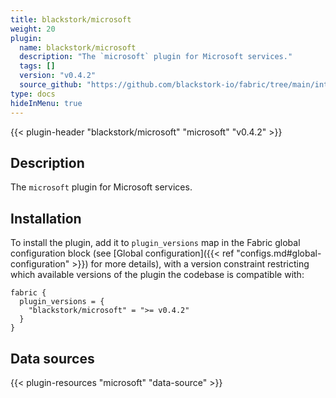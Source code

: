 ```yaml
---
title: blackstork/microsoft
weight: 20
plugin:
  name: blackstork/microsoft
  description: "The `microsoft` plugin for Microsoft services."
  tags: []
  version: "v0.4.2"
  source_github: "https://github.com/blackstork-io/fabric/tree/main/internal/microsoft/"
type: docs
hideInMenu: true
---
```


{{< plugin-header "blackstork/microsoft" "microsoft" "v0.4.2" >}}

## Description
The `microsoft` plugin for Microsoft services.

## Installation

To install the plugin, add it to `plugin_versions` map in the Fabric global configuration block (see [Global configuration]({{< ref "configs.md#global-configuration" >}}) for more details), with a version constraint restricting which available versions of the plugin the codebase is compatible with:

```hcl
fabric {
  plugin_versions = {
    "blackstork/microsoft" = ">= v0.4.2"
  }
}
```


## Data sources

{{< plugin-resources "microsoft" "data-source" >}}
